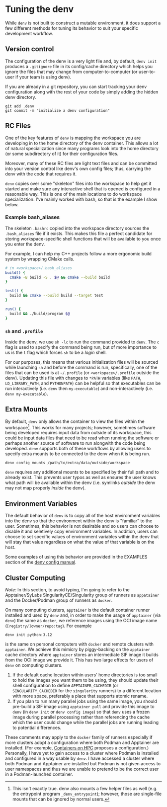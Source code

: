 # Tuning the denv
While `denv` is not built to construct a mutable environment,
it does support a few different methods for tuning its behavior
to suit your specific development workflow.

## Version control
The configuration of the denv is a very light file and, by default,
`denv init` produces a `.gitignore` file in its config/cache directory
which helps you ignore the files that may change from computer-to-computer
(or user-to-user if your team is using denv).

If you are already in a git repository, you can start tracking your denv
configuration along with the rest of your code by simply adding the hidden
denv directory.
```
git add .denv
git commit -m "initialize a denv configuration"
```

## RC Files
One of the key features of `denv` is mapping the workspace you
are developing in to the home directory of the denv container.
This allows a lot of natural specialization since many programs
look into the home directory (or some subdirectory of it) for 
their configuration files.

Moreover, many of these RC files are light text files and can
be committed into your version control like denv's own config
files; thus, carrying the denv with the code that requires it.

`denv` copies over some "skeleton" files into the workspace to
help get it started and make sure any interactive shell that is
opened is configured in a reasonable way. This is one of the main
locations to do workspace specialization. I've mainly worked with
bash, so that is the example I show below.

### Example bash\_aliases
The skeleton `.bashrc` copied into the workspace directory sources the
`.bash_aliases` file if it exists. This makes this file a perfect 
candidate for storing workspace-specific shell functions that will
be available to you once you enter the denv.

For example, I can help my C++ projects follow a more ergonomic
build system by wrapping CMake calls.
```bash
# in <workspace>/.bash_aliases
build() {
  cmake -B build -S . $@ && cmake --build build
}

test() {
  build && cmake --build build --target test
}

run() {
  build && ./build/program $@
}
```

### `sh` and `.profile`
Inside the denv, we use `sh -lc` to run the command provided to `denv`.
The `c` flag is used to specify the command being run, but of more importance
to us is the `l` flag which forces `sh` to be a _login_ shell.

For our purposes, this means that various initialization files will be sourced
while launching `sh` and before the command is run, specifically, one of the files
that can be used is at `~/.profile` (or `<workspace>/.profile` outside the denv).
Updating this file with changes to `*PATH` variables (like `PATH`, `LD_LIBRARY_PATH`,
and `PYTHONPATH`) can be helpful so that executables can be run interactively
(i.e. `denv` then `my-executable`) and non-interactively (i.e. `denv my-executable`).

## Extra Mounts
By default, `denv` only allows the container to view the files within
the workspace[^1]. This works for many projects; however,
sometimes software being developed requires input data from outside
of its workspace, this could be input data files that need to be read
when running the software or perhaps another source of software to run
alongwith the code being developed. `denv` supports both of these workflows
by allowing users to specify extra mounts to be connected to the denv
when it is being run.
```
denv config mounts /path/to/extra/data/outside/workspace
```
`denv` requires any additional mounts to be specified by their full path
and to already exist. This prevents user typos as well as ensures the user
knows what path will be available within the denv (i.e. symlinks _outside_
the denv may not map properly _inside_ the denv).

## Environment Variables
The default behavior of `denv` is to copy all of the host environment
variables into the denv so that the environment within the denv is "familiar"
to the user. Sometimes, this behavior is not desirable and so users can choose
to disable it and seletively copy environment variables. In addition, users can
choose to set specific values of environment variables within the denv that will
stay that value regardless on what the value of that variable is on the host.

Some examples of using this behavior are provided
in the EXAMPLES section of the [denv config manual](manual/denv-config.1.md).

## Cluster Computing

_Note:_ In this section, to avoid typing, I'm going to refer to the
Apptainer/SyLabs SingularityCE/Singularity group of runners as `appatainer`
and the Docker/Podman group of runners as `docker`.

On many computing clusters, `apptainer` is the default container runner
installed and used by `denv` and, in order to make the usage of `apptainer`
(via `denv`) the same as `docker`, we reference images using the OCI
image name (`[registry/]owner/repo:tag`).
For example
```
denv init python:3.12
```
is the same on personal computers with `docker` and remote clusters
with `apptainer`.
We achieve this mimicry by piggy-backing on the `apptainer` cache directory
where `apptainer` stores an intermediate SIF image it builds from the OCI image
we provide it.
This has two large effects for users of `denv` on computing clusters.
1. If the default cache location within users' home directories is too small to
   hold the images you want them to be using, they should update their shell configuration
   to define `APPTAINER_CACHEDIR` (or `SINGULARITY_CACHEDIR` for the `singularity` runners)
   to a different location with more space, preferably a place that supports atomic rename.
2. If you plan to run many parallel jobs using the same image, you should pre-build
   a SIF image using `apptainer pull` and provide this image to `denv` (in `denv init`
   or `denv config image`) so that `denv` uses a frozen image during parallel processing
   rather than referencing the cache which the user could change while the parallel
   jobs are running leading to potential differences.

These comments may apply to the `docker` family of runners especially if more
clusters adopt a configuration where both Podman and Apptainer are installed.
(For example, [Containers on HPC](https://github.com/dirkpetersen/hpc-containers)
proposes a configuration.)
Personally, I have yet to gain access to a cluster where Podman is installed and
configured in a way usable by `denv`. I have accessed a cluster where both Podman
and Apptainer are installed but Podman is not given access to user namespaces and
thus we are unable to pretend to be the correct user in a Podman-launched container.

[^1]: This isn't exactly true. denv also mounts a few helper files as well
(e.g. the entrypoint program `_denv_entrypoint`); however, those are single-file
mounts that can be ignored by normal users.
